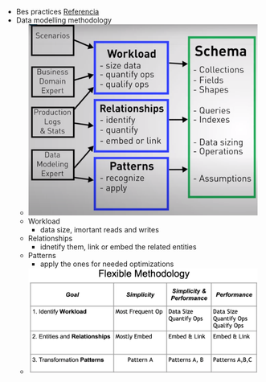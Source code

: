- Bes practices [Referencia](https://www.mongodb.com/developer/products/mongodb/mongodb-schema-design-best-practices/)
- Data modelling methodology
	- ![image.png](../assets/image_1666212707294_0.png)
	- Workload
		- data size, imortant reads and writes
	- Relationships
		- idnetify them, link or embed the related entities
	- Patterns
		- apply the ones for needed optimizations
	- ![image.png](../assets/image_1666214269279_0.png)